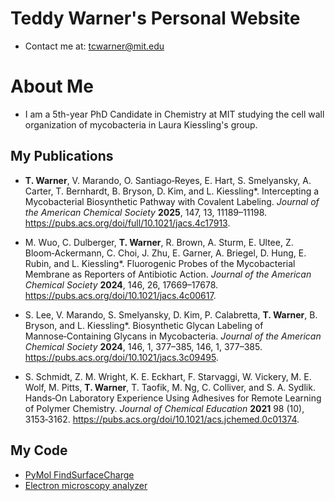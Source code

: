 # Teddy Warner's Personal Website
* Contact me at: tcwarner@mit.edu

# About Me
* I am a 5th-year PhD Candidate in Chemistry at MIT studying the cell wall organization of mycobacteria in Laura Kiessling's group.

## My Publications
* **T. Warner**, V. Marando, O. Santiago‑Reyes, E. Hart, S. Smelyansky, A. Carter, T. Bernhardt, B. Bryson, D. Kim, and L. Kiessling*. Intercepting a Mycobacterial Biosynthetic Pathway with Covalent Labeling. _Journal of the American Chemical Society_ **2025**, 147, 13, 11189–11198. <a href="[url](https://pubs.acs.org/doi/full/10.1021/jacs.4c17913)">https://pubs.acs.org/doi/full/10.1021/jacs.4c17913</a>.

* M. Wuo, C. Dulberger, **T. Warner**, R. Brown, A. Sturm, E. Ultee, Z. Bloom‑Ackermann, C. Choi, J. Zhu, E. Garner, A. Briegel, D. Hung, E. Rubin, and L. Kiessling*. Fluorogenic Probes of the Mycobacterial Membrane as Reporters of Antibiotic Action. _Journal of the American Chemical Society_ **2024**, 146, 26, 17669–17678. <a href="[url](https://pubs.acs.org/doi/10.1021/jacs.4c00617)">https://pubs.acs.org/doi/10.1021/jacs.4c00617</a>.

* S. Lee, V. Marando, S. Smelyansky, D. Kim, P. Calabretta, **T. Warner**, B. Bryson, and L. Kiessling*. Biosynthetic Glycan Labeling of Mannose‑Containing Glycans in Mycobacteria. _Journal of the American Chemical Society_ **2024**, 146, 1, 377–385, 146, 1, 377–385. <a href="[url](https://pubs.acs.org/doi/10.1021/jacs.3c09495)">https://pubs.acs.org/doi/10.1021/jacs.3c09495</a>.

* S. Schmidt, Z. M. Wright, K. E. Eckhart, F. Starvaggi, W. Vickery, M. E. Wolf, M. Pitts, **T. Warner**, T. Taofik, M. Ng, C. Colliver, and S. A. Sydlik. Hands‑On Laboratory Experience Using Adhesives for Remote Learning of Polymer Chemistry. _Journal of Chemical Education_ **2021** 98 (10), 3153‑3162. <a href="[url](https://pubs.acs.org/doi/10.1021/acs.jchemed.0c01374)">https://pubs.acs.org/doi/10.1021/acs.jchemed.0c01374</a>.

## My Code
* [PyMol FindSurfaceCharge](https://pymolwiki.org/index.php/FindSurfaceCharge)
* [Electron microscopy analyzer](https://github.com/tcwarner/tcwarner.github.io/blob/main/CellEM.py)
